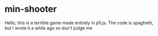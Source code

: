 # min-shooter
Hello, this is a terrible game made entirely in p5.js. The code is spaghetti, but I wrote it a while ago so don't judge me
